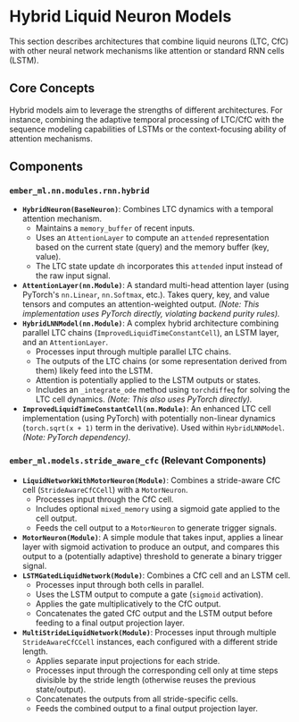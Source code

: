 # Hybrid Liquid Neuron Models

This section describes architectures that combine liquid neurons (LTC, CfC) with other neural network mechanisms like attention or standard RNN cells (LSTM).

## Core Concepts

Hybrid models aim to leverage the strengths of different architectures. For instance, combining the adaptive temporal processing of LTC/CfC with the sequence modeling capabilities of LSTMs or the context-focusing ability of attention mechanisms.

## Components

### `ember_ml.nn.modules.rnn.hybrid`

*   **`HybridNeuron(BaseNeuron)`**: Combines LTC dynamics with a temporal attention mechanism.
    *   Maintains a `memory_buffer` of recent inputs.
    *   Uses an `AttentionLayer` to compute an `attended` representation based on the current state (query) and the memory buffer (key, value).
    *   The LTC state update `dh` incorporates this `attended` input instead of the raw input signal.
*   **`AttentionLayer(nn.Module)`**: A standard multi-head attention layer (using PyTorch's `nn.Linear`, `nn.Softmax`, etc.). Takes query, key, and value tensors and computes an attention-weighted output. *(Note: This implementation uses PyTorch directly, violating backend purity rules).*
*   **`HybridLNNModel(nn.Module)`**: A complex hybrid architecture combining parallel LTC chains (`ImprovedLiquidTimeConstantCell`), an LSTM layer, and an `AttentionLayer`.
    *   Processes input through multiple parallel LTC chains.
    *   The outputs of the LTC chains (or some representation derived from them) likely feed into the LSTM.
    *   Attention is potentially applied to the LSTM outputs or states.
    *   Includes an `_integrate_ode` method using `torchdiffeq` for solving the LTC cell dynamics. *(Note: This also uses PyTorch directly).*
*   **`ImprovedLiquidTimeConstantCell(nn.Module)`**: An enhanced LTC cell implementation (using PyTorch) with potentially non-linear dynamics (`torch.sqrt(x + 1)` term in the derivative). Used within `HybridLNNModel`. *(Note: PyTorch dependency).*

### `ember_ml.models.stride_aware_cfc` (Relevant Components)

*   **`LiquidNetworkWithMotorNeuron(Module)`**: Combines a stride-aware CfC cell (`StrideAwareCfCCell`) with a `MotorNeuron`.
    *   Processes input through the CfC cell.
    *   Includes optional `mixed_memory` using a sigmoid gate applied to the cell output.
    *   Feeds the cell output to a `MotorNeuron` to generate trigger signals.
*   **`MotorNeuron(Module)`**: A simple module that takes input, applies a linear layer with sigmoid activation to produce an output, and compares this output to a (potentially adaptive) threshold to generate a binary trigger signal.
*   **`LSTMGatedLiquidNetwork(Module)`**: Combines a CfC cell and an LSTM cell.
    *   Processes input through both cells in parallel.
    *   Uses the LSTM output to compute a gate (`sigmoid` activation).
    *   Applies the gate multiplicatively to the CfC output.
    *   Concatenates the gated CfC output and the LSTM output before feeding to a final output projection layer.
*   **`MultiStrideLiquidNetwork(Module)`**: Processes input through multiple `StrideAwareCfCCell` instances, each configured with a different stride length.
    *   Applies separate input projections for each stride.
    *   Processes input through the corresponding cell only at time steps divisible by the stride length (otherwise reuses the previous state/output).
    *   Concatenates the outputs from all stride-specific cells.
    *   Feeds the combined output to a final output projection layer.